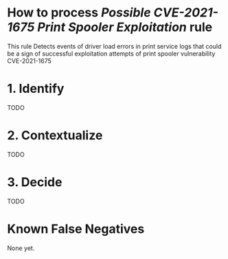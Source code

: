 # How to process *Possible CVE-2021-1675 Print Spooler Exploitation* rule
This rule Detects events of driver load errors in print service logs that could be a sign of successful exploitation attempts of print spooler vulnerability CVE-2021-1675

# 1. Identify
TODO

# 2. Contextualize
TODO

# 3. Decide
TODO

# Known False Negatives
None yet.
